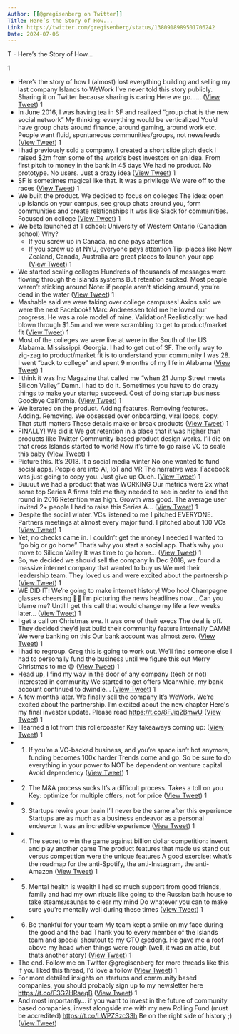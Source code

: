 ```yaml
---
Author: [[@gregisenberg on Twitter]]
Title: Here’s the Story of How...
Link: https://twitter.com/gregisenberg/status/1380918989501706242
Date: 2024-07-06
---
```

T - Here’s the Story of How...

1
- Here’s the story of how I (almost) lost everything building and selling my last company Islands to WeWork
  I’ve never told this story publicly. Sharing it on Twitter because sharing is caring
  Here we go…... ([View Tweet](https://twitter.com/gregisenberg/status/1380918989501706242))
1
- In June 2016, I was having tea in SF and realized “group chat is the new social network”
  My thinking: everything would be verticalized
  You’d have group chats around finance, around gaming, around work etc.
  People want fluid, spontaneous communities/groups, not newsfeeds ([View Tweet](https://twitter.com/gregisenberg/status/1380918990323732485))
1
- I had previously sold a company. I created a short slide pitch deck
  I raised $2m from some of the world’s best investors on an idea. From first pitch to money in the bank in 45 days
  We had no product. No prototype. No users. Just a crazy idea ([View Tweet](https://twitter.com/gregisenberg/status/1380918991200391174))
1
- SF is sometimes magical like that. It was a privilege
  We were off to the races ([View Tweet](https://twitter.com/gregisenberg/status/1380918992043393026))
1
- We built the product. We decided to focus on colleges
  The idea: open up Islands on your campus, see group chats around you, form communities and create relationships
  It was like Slack for communities. Focused on college ([View Tweet](https://twitter.com/gregisenberg/status/1380918992861335554))
1
- We beta launched at 1 school: University of Western Ontario (Canadian school)
  Why?
  - If you screw up in Canada, no one pays attention
  - If you screw up at NYU, everyone pays attention
  Tip: places like New Zealand, Canada, Australia are great places to launch your app ([View Tweet](https://twitter.com/gregisenberg/status/1380918993679233026))
1
- We started scaling colleges
  Hundreds of thousands of messages were flowing through the Islands systems
  But retention sucked. Most people weren’t sticking around
  Note: if people aren’t sticking around, you’re dead in the water ([View Tweet](https://twitter.com/gregisenberg/status/1380918994551648256))
1
- Mashable said we were taking over college campuses!
  Axios said we were the next Facebook!
  Marc Andreessen told me he loved our progress. He was a role model of mine. Validation! 
  Realistically: we had blown through $1.5m and we were scrambling to get to product/market fit ([View Tweet](https://twitter.com/gregisenberg/status/1380918995474382851))
1
- Most of the colleges we were live at were in the South of the US
  Alabama. Mississippi. Georgia.
  I had to get out of SF. The only way to zig-zag to product/market fit is to understand your community
  I was 28. I went “back to college” and spent 9 months of my life in Alabama ([View Tweet](https://twitter.com/gregisenberg/status/1380918996967514115))
1
- I think it was Inc Magazine that called me “when 21 Jump Street meets Silicon Valley”
  Damn. I had to do it. Sometimes you have to do crazy things to make your startup succeed.
  Cost of doing startup business
  Goodbye California. ([View Tweet](https://twitter.com/gregisenberg/status/1380918997831532551))
1
- We iterated on the product. Adding features. Removing features. Adding. Removing.
  We obsessed over onboarding, viral loops, copy. That stuff matters
  These details make or break products ([View Tweet](https://twitter.com/gregisenberg/status/1380918998691373065))
1
- FINALLY! We did it
  We got retention in a place that it was higher than products like Twitter
  Community-based product design works. I’ll die on that cross
  Islands started to work! Now it’s time to go raise VC to scale this baby ([View Tweet](https://twitter.com/gregisenberg/status/1380918999551246338))
1
- Picture this.
  It’s 2018. It a social media winter
  No one wanted to fund social apps. People are into AI, IoT and VR 
  The narrative was: Facebook was just going to copy you. Just give up
  Ouch. ([View Tweet](https://twitter.com/gregisenberg/status/1380919000390045699))
1
- Buuuut we had a product that was WORKING
  Our metrics were 2x what some top Series A firms told me they needed to see in order to lead the round in 2016
  Retention was high. Growth was good. The average user invited 2+ people
  I had to raise this Series A... ([View Tweet](https://twitter.com/gregisenberg/status/1380919001329590273))
1
- Despite the social winter. VCs listened to me 
  I pitched EVERYONE. Partners meetings at almost every major fund. I pitched about 100 VCs ([View Tweet](https://twitter.com/gregisenberg/status/1380919002193612801))
1
- Yet, no checks came in. I couldn’t get the money I needed 
  I wanted to “go big or go home”
  That’s why you start a social app. That’s why you move to Silicon Valley
  It was time to go home... ([View Tweet](https://twitter.com/gregisenberg/status/1380919003103789060))
1
- So, we decided we should sell the company
  In Dec 2018, we found a massive internet company that wanted to buy us
  We met their leadership team. They loved us and were excited about the partnership ([View Tweet](https://twitter.com/gregisenberg/status/1380919003913318401))
1
- WE DID IT!
  We’re going to make internet history! Woo hoo! 
  Champagne glasses cheersing 🍾🥂
  I’m picturing the news headlines now…
  Can you blame me?
  Until I get this call that would change my life a few weeks later... ([View Tweet](https://twitter.com/gregisenberg/status/1380919004756389892))
1
- I get a call on Christmas eve. It was one of their execs
  The deal is off. They decided they’d just build their community feature internally
  DAMN! We were banking on this 
  Our bank account was almost zero. ([View Tweet](https://twitter.com/gregisenberg/status/1380919005628792837))
1
- I had to regroup. Greg this is going to work out. We’ll find someone else
  I had to personally fund the business until we figure this out
  Merry Christmas to me 😅 ([View Tweet](https://twitter.com/gregisenberg/status/1380919006538895366))
1
- Head up, I find my way in the door of any company (tech or not) interested in community
  We started to get offers
  Meanwhile, my bank account continued to dwindle... ([View Tweet](https://twitter.com/gregisenberg/status/1380919007369441282))
1
- A few months later. We finally sell the company
  It’s WeWork. We’re excited about the partnership. I’m excited about the new chapter
  Here's my final investor update. Please read https://t.co/8FJiq2BmwU ([View Tweet](https://twitter.com/gregisenberg/status/1380919011119104005))
1
- I learned a lot from this rollercoaster
  Key takeaways coming up: ([View Tweet](https://twitter.com/gregisenberg/status/1380919014042517505))
1
- 1. If you’re a VC-backed business, and you’re space isn’t hot anymore, funding becomes 100x harder
  Trends come and go. So be sure to do everything in your power to NOT be dependent on venture capital
  Avoid dependency ([View Tweet](https://twitter.com/gregisenberg/status/1380919014919041024))
1
- 2. The M&A process sucks
  It’s a difficult process. Takes a toll on you
  Key: optimize for multiple offers, not for price ([View Tweet](https://twitter.com/gregisenberg/status/1380919015904788487))
1
- 3. Startups rewire your brain
  I’ll never be the same after this experience
  Startups are as much as a business endeavor as a personal endeavor
  It was an incredible experience ([View Tweet](https://twitter.com/gregisenberg/status/1380919681603756032))
1
- 4. The secret to win the game against billion dollar competition: invent and play another game
  The product features that made us stand out versus competition were the unique features
  A good exercise: what’s the roadmap for the anti-Spotify, the anti-Instagram, the anti-Amazon ([View Tweet](https://twitter.com/gregisenberg/status/1380919682476163075))
1
- 5. Mental health is wealth
  I had so much support from good friends, family and had my own rituals like going to the Russian bath house to take steams/saunas to clear my mind
  Do whatever you can to make sure you’re mentally well during these times ([View Tweet](https://twitter.com/gregisenberg/status/1380919683419942916))
1
- 6. Be thankful for your team
  My team kept a smile on my face during the good and the bad
  Thank you to every member of the Islands team and special shoutout to my CTO @edeng. He gave me a roof above my head when things were rough
  (well, it was an attic, but thats another story) ([View Tweet](https://twitter.com/gregisenberg/status/1380919684346880002))
1
- The end.
  Follow me on Twitter @gregisenberg for more threads like this 
  If you liked this thread, I’d love a follow ([View Tweet](https://twitter.com/gregisenberg/status/1380919685198270469))
1
- For more detailed insights on startups and community based companies, you should probably sign up to my newsletter here
  https://t.co/F3G2HRaeqB ([View Tweet](https://twitter.com/gregisenberg/status/1380919849573048325))
1
- And most importantly... if you want to invest in the future of community based companies, invest alongside me with my new Rolling Fund (must be accredited) 
  https://t.co/LWPZSzc33h
  Be on the right side of history ;) ([View Tweet](https://twitter.com/gregisenberg/status/1380919850671964165))
